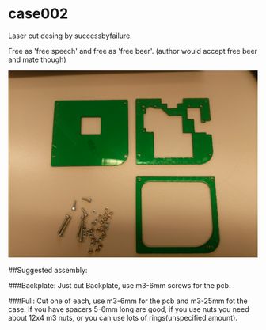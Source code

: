 # case002

Laser cut desing by successbyfailure. 

Free as 'free speech' and free as 'free beer'. (author would accept free beer and mate though)

![Alt text](case002.jpg?raw=true "gbishCase")

##Suggested assembly:


###Backplate:
Just cut Backplate, use m3-6mm screws for the pcb.

###Full:
Cut one of each, use m3-6mm for the pcb and m3-25mm fot the case.
If you have spacers 5-6mm long are good, if you use nuts you need about 12x4 m3 nuts, or you can use lots of rings(unspecified amount).
